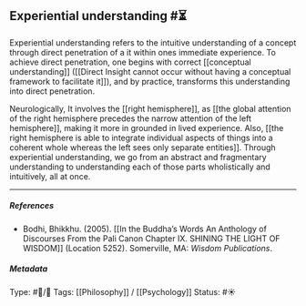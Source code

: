 ## Experiential understanding #⏳ 

Experiential understanding refers to the intuitive understanding of a concept through direct penetration of a it within ones immediate experience. To achieve direct penetration, one begins with correct [[conceptual understanding]] ([[Direct Insight cannot occur without having a conceptual framework to facilitate it]]), and by practice, transforms this understanding into direct penetration. 

Neurologically, It involves the [[right hemisphere]], as [[the global attention of the right hemisphere precedes the narrow attention of the left hemisphere]], making it more in grounded in lived experience. Also, [[the right hemisphere is able to integrate individual aspects of things into a coherent whole whereas the left sees only separate entities]]. Through experiential understanding, we go from an abstract and fragmentary understanding to understanding each of those parts wholistically and intuitively, all at once.

___

##### References

- Bodhi, Bhikkhu. (2005). [[In the Buddha’s Words An Anthology of Discourses From the Pali Canon Chapter IX. SHINING THE LIGHT OF WISDOM]] (Location 5252). Somerville, MA: _Wisdom Publications_.

##### Metadata
Type: #🔵/🔵 
Tags: [[Philosophy]] / [[Psychology]] 
Status: #☀️ 